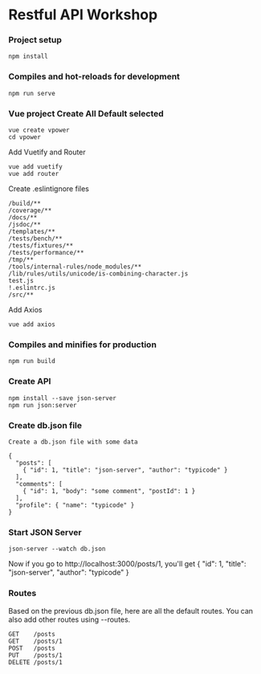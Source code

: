 # Restful API Workshop

### Project setup
```
npm install
```

### Compiles and hot-reloads for development
```
npm run serve
```

### Vue project Create All Default selected
```
vue create vpower  
cd vpower
```
Add Vuetify and Router
```
vue add vuetify
vue add router
```
Create .eslintignore files
```
/build/**
/coverage/**
/docs/**
/jsdoc/**
/templates/**
/tests/bench/**
/tests/fixtures/**
/tests/performance/**
/tmp/**
/tools/internal-rules/node_modules/**
/lib/rules/utils/unicode/is-combining-character.js
test.js
!.eslintrc.js
/src/**
```
Add Axios
```
vue add axios
```

### Compiles and minifies for production
```
npm run build
```

### Create API
```
npm install --save json-server
npm run json:server
```

### Create db.json file
```
Create a db.json file with some data

{
  "posts": [
    { "id": 1, "title": "json-server", "author": "typicode" }
  ],
  "comments": [
    { "id": 1, "body": "some comment", "postId": 1 }
  ],
  "profile": { "name": "typicode" }
}
```
### Start JSON Server

```
json-server --watch db.json
```
Now if you go to http://localhost:3000/posts/1, you'll get
  { "id": 1, "title": "json-server", "author": "typicode" }
  
### Routes
Based on the previous db.json file, here are all the default routes. You can also add other routes using --routes.
```
GET    /posts
GET    /posts/1
POST   /posts
PUT    /posts/1
DELETE /posts/1
```
